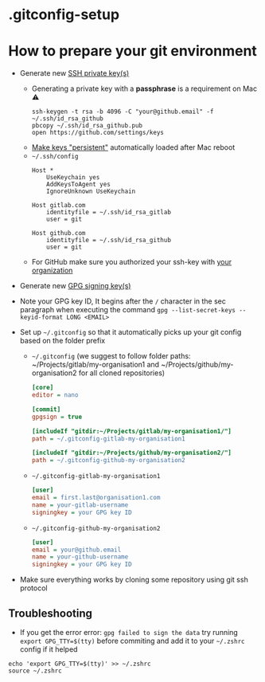 # .gitconfig-setup

# How to prepare your git environment

- Generate new [SSH private key(s)](https://docs.gitlab.com/ee/user/ssh.html#generate-an-ssh-key-pair)
  - Generating a private key with a **passphrase** is a requirement on Mac :warning:
    ```shell
    ssh-keygen -t rsa -b 4096 -C "your@github.email" -f ~/.ssh/id_rsa_github
    pbcopy ~/.ssh/id_rsa_github.pub
    open https://github.com/settings/keys
    ```
  - [Make keys "persistent"](https://unix.stackexchange.com/a/560404/171941) automatically loaded after Mac reboot
  - `~/.ssh/config`
    ```
    Host *
        UseKeychain yes
        AddKeysToAgent yes
        IgnoreUnknown UseKeychain

    Host gitlab.com
        identityfile = ~/.ssh/id_rsa_gitlab
        user = git

    Host github.com
        identityfile = ~/.ssh/id_rsa_github
        user = git
    ```
  - For GitHub make sure you authorized your ssh-key with [your organization](https://docs.github.com/en/enterprise-cloud@latest/authentication/authenticating-with-saml-single-sign-on/authorizing-an-ssh-key-for-use-with-saml-single-sign-on)
- Generate new [GPG signing key(s)](https://docs.gitlab.com/ee/user/project/repository/gpg_signed_commits/)
- Note your GPG key ID, It begins after the `/` character in the sec paragraph when executing the command `gpg --list-secret-keys --keyid-format LONG <EMAIL>`
- Set up `~/.gitconfig` so that it automatically picks up your git config based on the folder prefix
  - `~/.gitconfig` (we suggest to follow folder paths: ~/Projects/gitlab/my-organisation1 and ~/Projects/github/my-organisation2 for all cloned repositories)
    ```ini
    [core]
    editor = nano

    [commit]
    gpgsign = true

    [includeIf "gitdir:~/Projects/gitlab/my-organisation1/"]
    path = ~/.gitconfig-gitlab-my-organisation1

    [includeIf "gitdir:~/Projects/github/my-organisation2/"]
    path = ~/.gitconfig-github-my-organisation2
    ```

  - `~/.gitconfig-gitlab-my-organisation1`
    ```ini
    [user]
    email = first.last@organisation1.com
    name = your-gitlab-username
    signingkey = your GPG key ID
    ```

  - `~/.gitconfig-github-my-organisation2`
    ```ini
    [user]
    email = your@github.email
    name = your-github-username
    signingkey = your GPG key ID
    ```

- Make sure everything works by cloning some repository using git ssh protocol

## Troubleshooting
- If you get the error error: `gpg failed to sign the data` try running `export GPG_TTY=$(tty)` before commiting and add it to your `~/.zshrc` config if it helped

```shell
echo 'export GPG_TTY=$(tty)' >> ~/.zshrc
source ~/.zshrc
```
